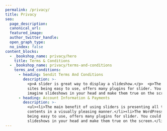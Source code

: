 ```yaml
---
permalink: /privacy/
title: Privacy
seo:
  page_description:
  canonical_url:
  featured_image:
  author_twitter_handle:
  open_graph_type:
  no_index: false
content_blocks:
  - _bookshop_name: privacy/hero
    title: Terms & Conditions
  - _bookshop_name: privacy/terms-and-conditions
    terms_and_conditions:
      - heading: Sendit Terms And Conditions
        description: >-
          <p>A slider is great way to display a slideshow.</p>  <p>The WordPress
          sites being easy to use, offers many plugins for slider. You could
          imagine slideshows in your head and make them true on the screen.</p>
      - heading: Account Information & Payments
        description: >-
          <ul><li>The main benefit of using sliders is presenting all the
          contents in a visually pleasing manner.</li><li>The WordPress sites
          being easy to use, offers many plugins for slider. You could imagine
          slideshows in your head and make them true on the screen.</li></ul>
---
```

